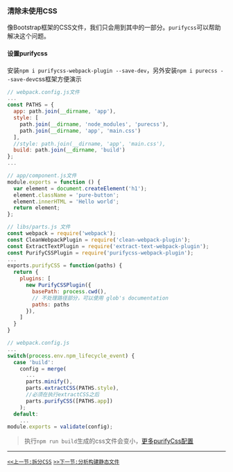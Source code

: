 ### 清除未使用CSS

像Bootstrap框架的CSS文件，我们只会用到其中的一部分。`purifycss`可以帮助解决这个问题。

#### 设置purifycss

安装`npm i purifycss-webpack-plugin --save-dev`，另外安装`npm i purecss --save-dev`css框架方便演示

```js
// webpack.config.js文件
...
const PATHS = {
  app: path.join(__dirname, 'app'),
  style: [
    path.join(__dirname, 'node_modules', 'purecss'),
    path.join(__dirname, 'app', 'main.css')
  ],
  //style: path.join(__dirname, 'app', 'main.css'),
  build: path.join(__dirname, 'build')
};
...
```
```js
// app/component.js文件
module.exports = function () {
  var element = document.createElement('h1');
  element.className = 'pure-button';
  element.innerHTML = 'Hello world';
  return element;
};
```
```js
// libs/parts.js 文件
const webpack = require('webpack');
const CleanWebpackPlugin = require('clean-webpack-plugin');
const ExtractTextPlugin = require('extract-text-webpack-plugin');
const PurifyCSSPlugin = require('purifycss-webpack-plugin');
...
exports.purifyCSS = function(paths) {
  return {
    plugins: [
      new PurifyCSSPlugin({
        basePath: process.cwd(),
        // 不处理路径部分，可以使用 glob's documentation
        paths: paths
      }),
    ]
  }
}
```
```js
// webpack.config.js
...
switch(process.env.npm_lifecycle_event) {
  case 'build':
    config = merge(
      ...
      parts.minify(),
      parts.extractCSS(PATHS.style),
      //必须在执行extractCSS之后
      parts.purifyCSS([PATHS.app])
    );
  default:
    ...
module.exports = validate(config);
```
>执行`npm run build`生成的css文件会变小，[更多purifyCss配置](https://github.com/purifycss/purifycss#the-optional-options-argument)

------


[`<<上一节:拆分CSS`](./Separating-CSS.md)
[`>>下一节:分析构建静态文件`](./Analyzing-Build-Statistics.md)